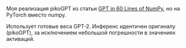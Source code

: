 Моя реализация pikoGPT из статьи [GPT in 60 Lines of NumPy](https://jaykmody.com/blog/gpt-from-scratch/), но на PyTorch вместо numpy.

Использует готовые веса GPT-2. Инференс идентичен оригиналу (pikoGPT), за исключением небольшой погрешности в значениях активаций.
